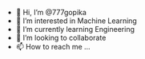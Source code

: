 - 👋 Hi, I’m @777gopika
- 👀 I’m interested in Machine Learning
- 🌱 I’m currently learning Engineering
- 💞️ I’m looking to collaborate 
- 📫 How to reach me ...

<!---
777gopika/777gopika is a ✨ special ✨ repository because its `README.md` (this file) appears on your GitHub profile.
You can click the Preview link to take a look at your changes.
--->

